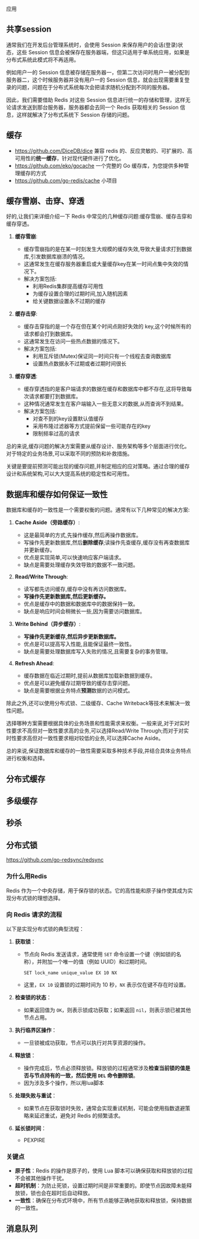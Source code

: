 

应用

## 共享session

通常我们在开发后台管理系统时，会使用 Session 来保存用户的会话(登录)状态，这些 Session 信息会被保存在服务器端，但这只适用于单系统应用，如果是分布式系统此模式将不再适用。

例如用户一的 Session 信息被存储在服务器一，但第二次访问时用户一被分配到服务器二，这个时候服务器并没有用户一的 Session 信息，就会出现需要重复登录的问题，问题在于分布式系统每次会把请求随机分配到不同的服务器。

因此，我们需要借助 Redis 对这些 Session 信息进行统一的存储和管理，这样无论请求发送到那台服务器，服务器都会去同一个 Redis 获取相关的 Session 信息，这样就解决了分布式系统下 Session 存储的问题。





## 缓存

* https://github.com/DiceDB/dice
  兼容 redis 的、反应灵敏的、可扩展的、高可用性的**统一缓存**，针对现代硬件进行了优化。
* https://github.com/eko/gocache
  一个完整的 Go 缓存库，为您提供多种管理缓存的方式
* https://github.com/go-redis/cache
  小项目

## 缓存雪崩、击穿、穿透

好的,让我们来详细介绍一下 Redis 中常见的几种缓存问题:缓存雪崩、缓存击穿和缓存穿透。

1. **缓存雪崩**:
   - 缓存雪崩指的是在某一时刻发生大规模的缓存失效,导致大量请求打到数据库,引发数据库崩溃的情况。
   - 这通常发生在缓存服务器重启或大量缓存key在某一时间点集中失效的情况下。
   - 解决方案包括:
     - 利用Redis集群提高缓存可用性
     - 为缓存设置合理的过期时间,加入随机因素
     - 给关键数据设置永不过期的缓存

2. **缓存击穿**:
   - 缓存击穿指的是一个存在但在某个时间点刚好失效的 key,这个时候所有的请求都会打到数据库。
   - 这通常发生在访问一些热点数据的情况下。
   - 解决方案包括:
     - 利用互斥锁(Mutex)保证同一时间只有一个线程去查询数据库
     - 设置热点数据永不过期或者过期时间很长

3. **缓存穿透**:
   - 缓存穿透指的是客户端请求的数据在缓存和数据库中都不存在,这将导致每次请求都要打到数据库。
   - 这种情况通常发生在客户端输入一些无意义的数据,从而查询不到结果。
   - 解决方案包括:
     - 对查不到的key设置默认值缓存
     - 采用布隆过滤器等方式提前保留一些可能存在的key
     - 限制频率过高的请求

总的来说,缓存问题的解决方案需要从缓存设计、服务架构等多个层面进行优化。对于特定的业务场景,可以采取不同的预防和补救措施。

关键是要提前预测可能出现的缓存问题,并制定相应的应对策略。通过合理的缓存设计和系统架构,可以大大提高系统的稳定性和可用性。



## 数据库和缓存如何保证一致性

数据库和缓存的一致性是一个需要权衡的问题。通常有以下几种常见的解决方案:

1. **Cache Aside（旁路缓存）**:
   - 这是最简单的方式,先操作缓存,然后再操作数据库。
   - 写操作先更新数据库,然后**删除缓存**;读操作先查缓存,缓存没有再查数据库并更新缓存。
   - 优点是实现简单,可以快速响应客户端请求。
   - 缺点是需要处理缓存失效导致的数据不一致问题。

2. **Read/Write Through**:
   - 读写都先访问缓存,缓存中没有再访问数据库。
   - **写操作先更新数据库,然后更新缓存。**
   - 优点是缓存中的数据和数据库中的数据保持一致。
   - 缺点是响应时间会稍微长一些,因为需要访问数据库。

3. **Write Behind（异步缓存）**:
   - **写操作先更新缓存,然后异步更新数据库。**
   - 优点是可以提高写入性能,且能保证最终一致性。
   - 缺点是需要处理数据库写入失败的情况,且需要复杂的事务管理。

4. **Refresh Ahead**:
   - 缓存数据在临近过期时,提前从数据库加载新数据到缓存。
   - 优点是可以避免缓存过期导致的缓存击穿问题。
   - 缺点是需要根据业务特点**预测**数据的访问模式。

除此之外,还可以使用分布式锁、二级缓存、Cache Writeback等技术来解决一致性问题。

选择哪种方案需要根据具体的业务场景和性能需求来权衡。一般来说,对于对实时性要求不高但对一致性要求高的业务,可以选择Read/Write Through;而对于对实时性要求高但对一致性要求相对较低的业务,可以选择Cache Aside。

总的来说,保证数据库和缓存的一致性需要采取多种技术手段,并结合具体业务特点进行权衡和选择。



## 分布式缓存







## 多级缓存







## 秒杀



## 分布式锁

https://github.com/go-redsync/redsync

### 为什么用Redis

Redis 作为一个中央存储，用于保存锁的状态。它的高性能和原子操作使其成为实现分布式锁的理想选择。

### 向 Redis 请求的流程

以下是实现分布式锁的典型流程：

1. **获取锁**：

   - 节点向 Redis 发送请求，通常使用 `SET` 命令设置一个键（例如锁的名称），并附加一个唯一的值（例如 UUID）和过期时间。

     ```
     SET lock_name unique_value EX 10 NX
     ```

   - 这里，`EX 10` 设置锁的过期时间为 10 秒，`NX` 表示仅在键不存在时设置。

2. **检查锁的状态**：

   - 如果返回值为 `OK`，则表示锁成功获取；如果返回 `nil`，则表示锁已被其他节点占用。

3. **执行临界区操作**：

   - 一旦锁被成功获取，节点可以执行对共享资源的操作。

4. **释放锁**：

   - 操作完成后，节点必须释放锁。释放锁的过程通常涉及**检查当前锁的值是否与节点持有的一致，然后使用 `DEL` 命令删除锁**。
   - 因为涉及多个操作，所以用lua脚本

5. **处理失败与重试**：

   - 如果节点在获取锁时失败，通常会实现重试机制，可能会使用指数退避策略来延迟重试，避免对 Redis 的频繁请求。

6. **延长锁时间**：

   * PEXPIRE

### 关键点

- **原子性**：Redis 的操作是原子的，使用 Lua 脚本可以确保获取和释放锁的过程不会被其他操作干扰。
- **超时机制**：为防止死锁，设置过期时间是非常重要的。即使节点因故障未能释放锁，锁也会在超时后自动释放。
- **一致性**：确保在分布式环境中，所有节点能够正确地获取和释放锁，保持数据的一致性。



## 消息队列







